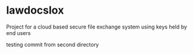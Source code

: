 lawdocslox
==========

Project for a cloud based secure file exchange system using keys held by end users

testing commit from second directory
